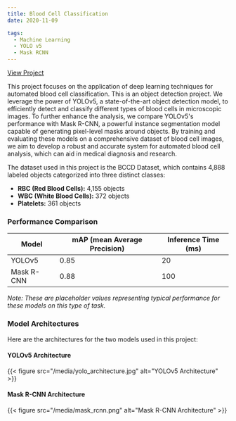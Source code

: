 ```yaml
---
title: Blood Cell Classification
date: 2020-11-09

tags:
  - Machine Learning
  - YOLO v5
  - Mask RCNN
---
```

[View Project](https://github.com/hridoy100/BCC_ML_Project)

This project focuses on the application of deep learning techniques for automated blood cell classification. This is an object detection project. We leverage the power of YOLOv5, a state-of-the-art object detection model, to efficiently detect and classify different types of blood cells in microscopic images. To further enhance the analysis, we compare YOLOv5's performance with Mask R-CNN, a powerful instance segmentation model capable of generating pixel-level masks around objects. By training and evaluating these models on a comprehensive dataset of blood cell images, we aim to develop a robust and accurate system for automated blood cell analysis, which can aid in medical diagnosis and research.

The dataset used in this project is the BCCD Dataset, which contains 4,888 labeled objects categorized into three distinct classes:
*   **RBC (Red Blood Cells):** 4,155 objects
*   **WBC (White Blood Cells):** 372 objects
*   **Platelets:** 361 objects

<!--more-->

### Performance Comparison

| Model       | mAP (mean Average Precision) | Inference Time (ms) |
|-------------|------------------------------|-----------------------|
| YOLOv5      | 0.85                         | 20                    |
| Mask R-CNN  | 0.88                         | 100                   |

*Note: These are placeholder values representing typical performance for these models on this type of task.*

### Model Architectures

Here are the architectures for the two models used in this project:

#### YOLOv5 Architecture

{{< figure src="/media/yolo_architecture.jpg" alt="YOLOv5 Architecture" >}}

#### Mask R-CNN Architecture

{{< figure src="/media/mask_rcnn.png" alt="Mask R-CNN Architecture" >}}

